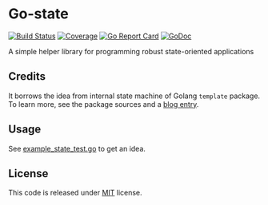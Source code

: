 # Go-state

[![Build Status](https://travis-ci.org/andviro/go-state.svg?branch=master)](https://travis-ci.org/andviro/go-state)
[![Coverage](http://gocover.io/_badge/github.com/andviro/go-state?0)](http://gocover.io/github.com/andviro/go-state)
[![Go Report Card](https://goreportcard.com/badge/github.com/andviro/go-state)](https://goreportcard.com/report/github.com/andviro/go-state)
[![GoDoc](http://godoc.org/github.com/andviro/go-state?status.png)](http://godoc.org/github.com/andviro/go-state)

A simple helper library for programming robust state-oriented applications

## Credits

It borrows the idea from internal state machine of Golang `template` package.
To learn more, see the package sources and a [blog entry](https://blog.golang.org/two-go-talks-lexical-scanning-in-go-and).

## Usage

See [example_state_test.go](https://github.com/andviro/go-state/blob/master/example_state_test.go) to get an idea.

## License

This code is released under
[MIT](https://github.com/andviro/go-state/blob/master/LICENSE) license.
